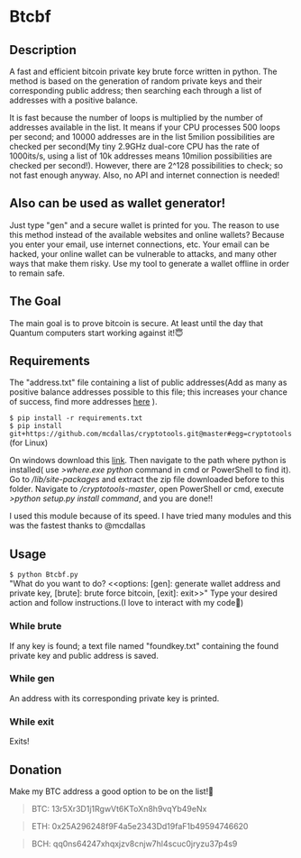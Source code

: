 # Btcbf

## **Description**

A fast and efficient bitcoin private key brute force written in python. The method is based on the generation of random private keys and their corresponding public address; then searching each through a list of addresses with a positive balance.

It is fast because the number of loops is multiplied by the number of addresses available in the list. It means if your CPU processes 500 loops per second; and 10000 addresses are in the list 5milion possibilities are checked per second(My tiny 2.9GHz dual-core CPU has the rate of 1000its/s, using a list of 10k addresses means 10milion possibilities are checked per second!). However, there are 2^128 possibilities to check; so not fast enough anyway. Also, no API and internet connection is needed!

## **Also can be used as wallet generator!**

Just type "gen" and a secure wallet is printed for you. The reason to use this method instead of the available websites and online wallets? Because you enter your email, use internet connections, etc. Your email can be hacked, your online wallet can be vulnerable to attacks, and many other ways that make them risky. Use my tool to generate a wallet offline in order to remain safe.   

## The Goal
The main goal is to prove bitcoin is secure. At least until the day that Quantum computers start working against it!:innocent:

## **Requirements**

  The "address.txt" file containing a list of public addresses(Add as many as positive balance addresses possible to this file; this increases your chance of success, find more addresses [here](https://bitinfocharts.com/top-100-richest-bitcoin-addresses.html) ).
  
```$ pip install -r requirements.txt```  
```$ pip install git+https://github.com/mcdallas/cryptotools.git@master#egg=cryptotools``` (for Linux) 

On windows download this [link](https://github.com/mcdallas/cryptotools/archive/refs/heads/master.zip). Then navigate to the path where python is installed( use _>where.exe python_ command in cmd or PowerShell to find it). Go to _/lib/site-packages_ and extract the zip file downloaded before to this folder. Navigate to _/cryptotools-master_, open PowerShell or cmd, execute _>python setup.py install command_, and you are done!!

I used this module because of its speed. I have tried many modules and this was the fastest thanks to @mcdallas

## **Usage**

```$ python Btcbf.py```  
  "What do you want to do? <<options: [gen]: generate wallet address and private key, [brute]: brute force bitcoin, [exit]: exit>>" Type your desired action and follow instructions.(I love to interact with my code:slightly_smiling_face:)
  
### While brute
If any key is found; a text file named "foundkey.txt" containing the found private key and public address is saved.

### While gen
An address with its corresponding private key is printed.

### While exit
Exits!

## **Donation**

Make my BTC address a good option to be on the list!:cowboy_hat_face:


>BTC: 13r5Xr3D1j1RgwVt6KToXn8h9vqYb49eNx

>ETH: 0x25A296248f9F4a5e2343Dd19faF1b49594746620

>BCH: qq0ns64247xhqxjzv8cnjw7hl4scuc0jryzu37p4s9


